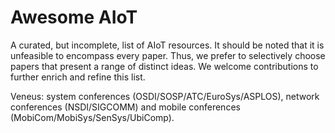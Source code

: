 # Awesome AIoT

A curated, but incomplete, list of AIoT resources. It should be noted that it is unfeasible to encompass every paper. Thus, we prefer to selectively choose papers that present a range of distinct ideas. We welcome contributions to further enrich and refine this list.

Veneus: system conferences (OSDI/SOSP/ATC/EuroSys/ASPLOS), network conferences (NSDI/SIGCOMM) and mobile conferences (MobiCom/MobiSys/SenSys/UbiComp).
